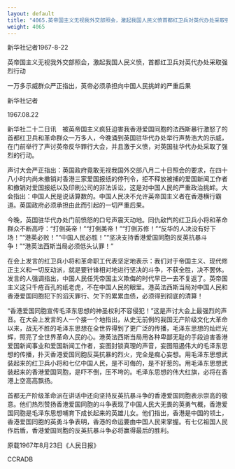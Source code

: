 ```yaml
---
layout: default
title: "4065.英帝国主义无视我外交部照会，激起我国人民义愤首都红卫兵对英代办处采取强烈行动一万多示威群众严正指出，英帝必须承担向中国人民挑衅的严重后果"
weight: 4065
---
```


新华社记者1967-8-22

英帝国主义无视我外交部照会，激起我国人民义愤，首都红卫兵对英代办处采取强烈行动

一万多示威群众严正指出，英帝必须承担向中国人民挑衅的严重后果

新华社记者

1967.08.22

新华社二十二日讯　被英帝国主义疯狂迫害我香港爱国同胞的法西斯暴行激怒了的首都红卫兵和革命群众一万多人，今晚涌到英国驻华代办处举行声势浩大的示威，在门前举行了声讨英帝反华罪行大会，并且激于义愤，对英国驻华代办处采取了强烈的行动。

声讨大会严正指出：英国政府竟敢无视我国外交部八月二十日照会的要求，在四十八小时内尚未撤销对香港三家爱国报纸的停刊令，拒不释放被捕的爱国新闻工作者和撤销对爱国报纸以及印刷公司的非法诉讼，这是对中国人民的严重政治挑衅。大会指出：中国人民是说话算数的。中国人民决不允许英帝国主义者在香港横行霸道。英国政府必须承担由此而引起的一切严重后果。

今晚，英国驻华代办处门前愤怒的口号声震天动地。同仇敌忾的红卫兵小将和革命群众不断高呼：“打倒英帝！”“打倒美帝！”“打倒苏修！”“反华的人决没有好下场！”“港英必败！”“中国人民必胜！”“坚决支持香港爱国同胞的反英抗暴斗争！”“港英法西斯当局必须低头认罪！”

在会上发言的红卫兵小将和革命职工代表坚定地表示：我们对于帝国主义、现代修正主义和一切反动派，就是要针锋相对地进行坚决的斗争，不获全胜，决不罢休。发言的人强调指出，中国人民任凭帝国主义欺侮的时代早已一去不复返了。英帝国主义这只千疮百孔的纸老虎，不在中国人民的眼里。港英法西斯当局对中国人民和香港爱国同胞犯下的滔天罪行、欠下的累累血债，必须得到彻底的清算！

“香港爱国同胞宣传毛泽东思想的神圣权利不容侵犯！”这是声讨大会上最强烈的声音。在大会上发言的人一个接一个地指出，从史无前例的我国无产阶级文化大革命以来，战无不胜的毛泽东思想在全世界得到了更广泛的传播，毛泽东思想的灿烂光辉，照亮了全世界革命人民的心。港英法西斯当局用各种卑鄙无耻的手段迫害香港爱国新闻事业和爱国新闻工作者，妄图封锁真理的声音，妄图阻遏伟大的毛泽东思想的传播，扑灭香港爱国同胞反英抗暴的烈火，完全是痴心妄想。用毛泽东思想武装起来的红卫兵小将和七亿中国人民，是不可侮的，是不好惹的。用毛泽东思想武装起来的香港爱国同胞，是吓不倒，压不垮的。毛泽东思想的伟大红旗，必将在香港上空高高飘扬。

首都无产阶级革命派在讲话中还向坚持反英抗暴斗争的香港爱国同胞表示崇高的敬意。他们热烈赞扬香港爱国同胞的斗争表现了中国人民大无畏的英勇气概，香港爱国同胞是毛泽东思想哺育下成长起来的英雄儿女。他们指出，香港是中国的领土，香港爱国同胞的英勇斗争表明，香港的命运要由中国人民来掌握。有七亿祖国人民作后盾，香港爱国同胞的反英抗暴斗争必将赢得最后的胜利。

原载1967年8月23日《人民日报》

CCRADB

